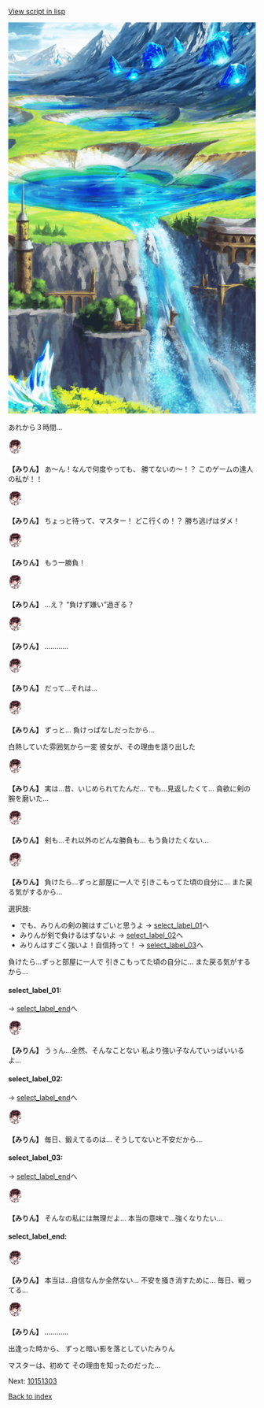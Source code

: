 [View script in lisp](../scripts/10151302.txt)

![highland.png](../images/backgrounds/highland.png)

あれから３時間…

<img src="../images/units/101511.png" alt="101511.png" height="34"/>

**【みりん】**
あ〜ん！なんで何度やっても、
勝てないの〜！？
このゲームの達人の私が！！

<img src="../images/units/101511.png" alt="101511.png" height="34"/>

**【みりん】**
ちょっと待って、マスター！
どこ行くの！？
勝ち逃げはダメ！

<img src="../images/units/101511.png" alt="101511.png" height="34"/>

**【みりん】**
もう一勝負！

<img src="../images/units/101511.png" alt="101511.png" height="34"/>

**【みりん】**
…え？
“負けず嫌い”過ぎる？

<img src="../images/units/101511.png" alt="101511.png" height="34"/>

**【みりん】**
…………

<img src="../images/units/101511.png" alt="101511.png" height="34"/>

**【みりん】**
だって…それは…

<img src="../images/units/101511.png" alt="101511.png" height="34"/>

**【みりん】**
ずっと…
負けっぱなしだったから…

白熱していた雰囲気から一変
彼女が、その理由を語り出した

<img src="../images/units/101511.png" alt="101511.png" height="34"/>

**【みりん】**
実は…昔、いじめられてたんだ…
でも…見返したくて…
貪欲に剣の腕を磨いた…

<img src="../images/units/101511.png" alt="101511.png" height="34"/>

**【みりん】**
剣も…それ以外のどんな勝負も…
もう負けたくない…

<img src="../images/units/101511.png" alt="101511.png" height="34"/>

**【みりん】**
負けたら…ずっと部屋に一人で
引きこもってた頃の自分に…
また戻る気がするから…

選択肢:
- でも、みりんの剣の腕はすごいと思うよ → [select_label_01](#select_label_01)へ
- みりんが剣で負けるはずないよ → [select_label_02](#select_label_02)へ
- みりんはすごく強いよ！自信持って！ → [select_label_03](#select_label_03)へ

負けたら…ずっと部屋に一人で
引きこもってた頃の自分に…
また戻る気がするから…

#### select_label_01:
 → [select_label_end](#select_label_end)へ

<img src="../images/units/101511.png" alt="101511.png" height="34"/>

**【みりん】**
うぅん…全然、そんなことない
私より強い子なんていっぱいいるよ…

#### select_label_02:
 → [select_label_end](#select_label_end)へ

<img src="../images/units/101511.png" alt="101511.png" height="34"/>

**【みりん】**
毎日、鍛えてるのは…
そうしてないと不安だから…

#### select_label_03:
 → [select_label_end](#select_label_end)へ

<img src="../images/units/101511.png" alt="101511.png" height="34"/>

**【みりん】**
そんなの私には無理だよ…
本当の意味で…強くなりたい…

#### select_label_end:

<img src="../images/units/101511.png" alt="101511.png" height="34"/>

**【みりん】**
本当は…自信なんか全然ない…
不安を掻き消すために…
毎日、戦ってる…

<img src="../images/units/101511.png" alt="101511.png" height="34"/>

**【みりん】**
…………

出逢った時から、
ずっと暗い影を落としていたみりん

マスターは、初めて
その理由を知ったのだった…

Next: [10151303](10151303.md)

[Back to index](index.md)
